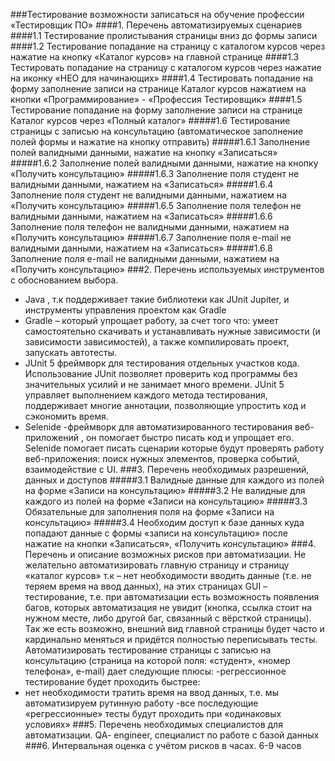 ###Тестирование возможности записаться на обучение профессии «Тестировщик ПО»
####1. Перечень автоматизируемых сценариев
####1.1 Тестирование пролистывания страницы вниз до формы записи
####1.2	Тестирование попадание на страницу с каталогом курсов через нажатие на кнопку «Каталог курсов» на главной странице
####1.3	Тестировать попадание на страницу с каталогом курсов через нажатие на иконку «НЕО для начинающих»
####1.4	Тестировать попадание на форму заполнение записи на странице Каталог курсов нажатием на кнопки «Программирование» - «Профессия Тестировщик»
####1.5	Тестирование попадание на форму заполнение записи на странице Каталог курсов через «Полный каталог»
#####1.6	Тестирование страницы с записью на консультацию (автоматическое заполнение полей формы и нажатие на кнопку отправить)
#####1.6.1	Заполнение полей валидными данными, нажатие на кнопку «Записаться»
#####1.6.2	Заполнение полей валидными данными, нажатие на кнопку «Получить консультацию»
#####1.6.3	Заполнение поля студент не валидными данными, нажатием на «Записаться»
#####1.6.4	Заполнение поля студент не валидными данными, нажатием на «Получить консультацию»
#####1.6.5	Заполнение поля телефон не валидными данными, нажатием на «Записаться»
#####1.6.6	Заполнение поля телефон не валидными данными, нажатием на «Получить консультацию»
#####1.6.7	Заполнение поля e-mail не валидными данными, нажатием на «Записаться»
#####1.6.8	Заполнение поля e-mail не валидными данными, нажатием на «Получить консультацию»
###2. Перечень используемых инструментов с обоснованием выбора.
- Java , т.к поддерживает такие библиотеки как JUnit Jupiter, и инструменты управления проектом как Gradle
- Gradle – который упрощает работу, за счет того что:  умеет самостоятельно скачивать и устанавливать нужные зависимости (и зависимости зависимостей), а также компилировать проект, запускать автотесты.
- JUnit 5 фреймворк для тестирования отдельных участков кода. Использование JUnit позволяет проверить код программы без значительных усилий и не занимает много времени.  JUnit 5 управляет выполнением каждого метода тестирования, поддерживает многие аннотации, позволяющие упростить код и сэкономить время. 
- Selenide -фреймворк для автоматизированного тестирования веб-приложений , он помогает быстро писать код и упрощает его. Selenide помогает писать сценарии которые будут проверять работу веб-приложения: поиск нужных элементов, проверка событий, взаимодействие с UI. 
###3. Перечень необходимых разрешений, данных и доступов
#####3.1 Валидные данные для каждого из полей на форме «Записи на консультацию»
#####3.2 Не валидные для каждого из полей на форме «Записи на консультацию»
#####3.3 Обязательные для заполнения поля на форме «Записи на консультацию»
#####3.4 Необходим доступ к базе данных куда попадают данные с формы «записи на консультацию» после нажатие на кнопки «Записаться», «Получить консультацию»
###4. Перечень и описание возможных рисков при автоматизации.
Не желательно автоматизировать главную страницу и страницу «каталог курсов» т.к – нет необходимости вводить данные (т.е. не теряем время на ввод данных), на этих страницах GUI – тестирование, т.е. при автоматизации есть возможность появления багов, которых автоматизация не увидит (кнопка, ссылка стоит на нужном месте, либо другой баг, связанный с вёрсткой страницы). Так же есть возможно, внешний вид  главной страницы будет часто и кардинально меняться и придётся полностью переписывать тесты.
Автоматизировать тестирование страницы с записью на консультацию (страница на которой поля:  «студент», «номер телефона», e-mail) дает следующие плюсы: 
-регрессионное тестирование будет проходить быстрее: 
- нет необходимости тратить время на ввод данных, т.е. мы автоматизируем рутинную работу
 -все последующие «регрессионные» тесты будут проходить при «одинаковых условиях»
###5. Перечень необходимых специалистов для автоматизации.
QA- engineer, специалист по работе с базой данных
###6. Интервальная оценка с учётом рисков в часах.
6-9 часов

